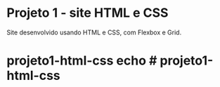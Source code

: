 # Projeto 1 - site HTML e CSS

Site desenvolvido usando HTML e CSS, com Flexbox e Grid.
# projeto1-html-css echo # projeto1-html-css
